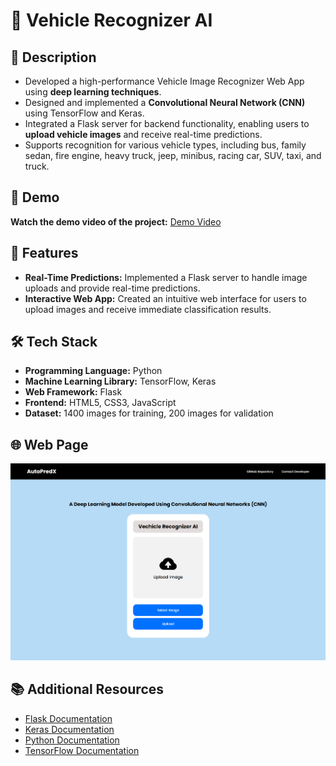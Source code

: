 # 🚗 Vehicle Recognizer AI

## 📜 Description

- Developed a high-performance Vehicle Image Recognizer Web App using **deep learning techniques**.
- Designed and implemented a **Convolutional Neural Network (CNN)** using TensorFlow and Keras.
- Integrated a Flask server for backend functionality, enabling users to **upload vehicle images** and receive real-time predictions.
- Supports recognition for various vehicle types, including bus, family sedan, fire engine, heavy truck, jeep, minibus, racing car, SUV, taxi, and truck.

## 🎥 Demo

**Watch the demo video of the project:** [Demo Video](https://drive.google.com/file/d/1jI1xyMUKTUiRbevUvRLO4PouxmyshorV/view?usp=drive_link)

## 🌟 Features

- **Real-Time Predictions:** Implemented a Flask server to handle image uploads and provide real-time predictions.
- **Interactive Web App:** Created an intuitive web interface for users to upload images and receive immediate classification results.

## 🛠️ Tech Stack

- **Programming Language:** Python
- **Machine Learning Library:** TensorFlow, Keras
- **Web Framework:** Flask
- **Frontend:** HTML5, CSS3, JavaScript
- **Dataset:** 1400 images for training, 200 images for validation

## 🌐 Web Page

<img src="https://github.com/rakheshkrishna2005/vehicle-recognizer-AI/blob/main/project%20screenshots/Default%20Page.png" alt="Web Page">

## 📚 Additional Resources

- [Flask Documentation](https://flask.palletsprojects.com/en/latest/)
- [Keras Documentation](https://keras.io/)
- [Python Documentation](https://docs.python.org/3/)
- [TensorFlow Documentation](https://www.tensorflow.org/learn)
